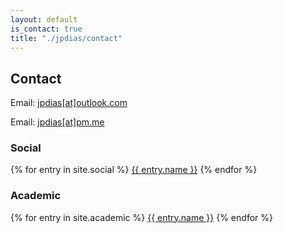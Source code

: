 ```yaml
---
layout: default
is_contact: true
title: "./jpdias/contact"
---
```


## Contact

<i class="far fa-envelope"></i> Email: [jpdias[at]outlook.com](mailto:jpdias@outlook.com)

<i class="far fa-envelope"></i> Email: [jpdias[at]pm.me](mailto:jpdias@pm.me)

### Social

{% for entry in site.social %}
<a href="{{ entry.url }}" target="_blank"><i class="{{ entry.icon }}"></i> {{ entry.name }}</a>
{% endfor %}

### Academic

{% for entry in site.academic %}
<a href="{{ entry.url }}" target="_blank"><i class="{{ entry.icon }}"></i> {{ entry.name }}</a>
{% endfor %}

